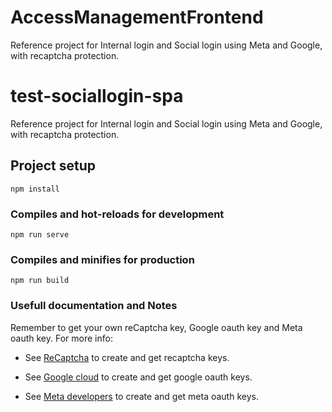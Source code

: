 # AccessManagementFrontend
Reference project for Internal login and Social login using Meta and Google, with recaptcha protection.

# test-sociallogin-spa
Reference project for Internal login and Social login using Meta and Google, with recaptcha protection.

## Project setup
```
npm install
```

### Compiles and hot-reloads for development
```
npm run serve
```

### Compiles and minifies for production
```
npm run build
```

### Usefull documentation and Notes
Remember to get your own reCaptcha key, Google oauth key and Meta oauth key. For more info:

* See [ReCaptcha](https://www.google.com/u/1/recaptcha/admin) to create and get recaptcha keys.

* See [Google cloud](https://console.cloud.google.com/apis/credentials) to create and get google oauth keys.

* See [Meta developers](https://developers.facebook.com/apps) to create and get meta oauth keys.

